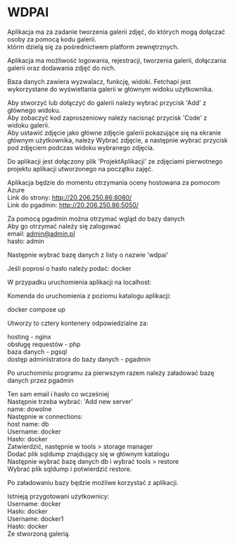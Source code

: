 # WDPAI

Aplikacja ma za zadanie tworzenia galerii zdjęć, do których mogą dołączać osoby za pomocą kodu galerii. <br>
którm dzielą się za pośrednictwem platform zewnętrznych.

Aplikacja ma możliwość logowania, rejestracji, tworzenia galerii, dołączania galerii oraz dodawania zdjęć do nich.

Baza danych zawiera wyzwalacz, funkcję, widoki.
Fetchapi jest wykorzystane do wyświetlania galerii w głównym widoku użytkownika. 

Aby stworzyć lub dołączyć do galerii należy wybrać przycisk 'Add' z głównego widoku.<br>
Aby zobaczyć kod zaproszeniowy należy nacisnąć przycisk 'Code' z widoku galerii.<br>
Aby ustawić zdjęcie jako główne zdjęcie galerii pokazujące się na ekranie głównym użytkownika, należy
Wybrać zdjęcie, a następnie wybrać przycisk pod zdjęciem podczas widoku wybranego zdjęcia.

Do aplikacji jest dołączony plik 'ProjektAplikacji' ze zdjęciami pierwotnego projektu aplikacji utworzonego na początku zajęć.

Aplikacja będzie do momentu otrzymania oceny hostowana za pomocom Azure<br>
Link do strony: http://20.206.250.86:8080/<br>
Link do pgadmin: http://20.206.250.86:5050/

Za pomocą pgadmin można otrzymać wgląd do bazy danych<br>
Aby go otrzymać należy się zalogować<br>
email: admin@admin.pl<br>
hasło: admin<br>

Następnie wybrać bazę danych z listy o nazwie 'wdpai'

Jeśli poprosi o hasło należy podać: docker

W przypadku uruchomienia aplikacji na localhost:

Komenda do uruchomienia z poziomu katalogu aplikacji:

docker compose up

Utworzy to cztery kontenery odpowiedzialne za:

hosting - nginx<br>
obsługę requestów - php<br>
baza danych - pgsql<br>
dostęp administratora do bazy danych - pgadmin

Po uruchominiu programu za pierwszym razem należy załadować bazę danych przez pgadmin

Ten sam email i hasło co wcześniej<br>
Następnie trzeba wybrać: 'Add new server'<br>
name: dowolne<br>
Następnie w connections:<br>
host name: db<br>
Username: docker<br>
Hasło: docker<br>
Zatwierdzić, następnie w tools > storage manager<br>
Dodać plik sqldump znajdujący się w głównym katalogu<br>
Następnie wybrać bazę danych db i  wybrać tools > restore<br>
Wybrać plik sqldump i potwierdzić restore.

Po załadowaniu bazy będzie możliwe korzystać z aplikacji.

Istnieją przygotowani użytkownicy:<br>
Username: docker<br>
Hasło: docker<br>
Username: docker1<br>
Hasło: docker<br>
Ze stworzoną galerią.
